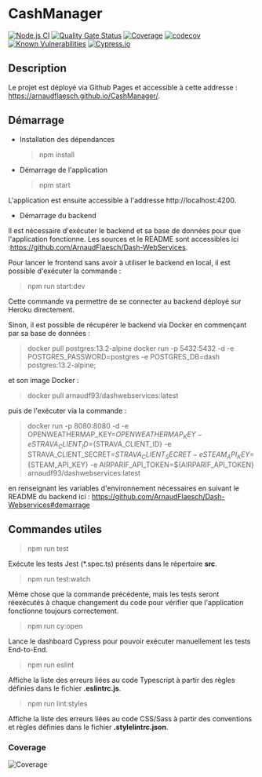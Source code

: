 # CashManager

[![Node.js CI](https://github.com/ArnaudFlaesch/CashManager/actions/workflows/ci.yml/badge.svg)](https://github.com/ArnaudFlaesch/CashManager/actions/workflows/ci.yml)
[![Quality Gate Status](https://sonarcloud.io/api/project_badges/measure?project=ArnaudFlaesch_CashManager&metric=alert_status)](https://sonarcloud.io/summary/new_code?id=ArnaudFlaesch_CashManager)
[![Coverage](https://sonarcloud.io/api/project_badges/measure?project=ArnaudFlaesch_CashManager&metric=coverage)](https://sonarcloud.io/summary/new_code?id=ArnaudFlaesch_CashManager)
[![codecov](https://codecov.io/gh/ArnaudFlaesch/CashManager/branch/main/graph/badge.svg?token=9NEN97P2Y1)](https://codecov.io/gh/ArnaudFlaesch/CashManager)
[![Known Vulnerabilities](https://snyk.io/test/github/ArnaudFlaesch/CashManager/badge.svg)](https://snyk.io/test/github/ArnaudFlaesch/CashManager)
[![Cypress.io](https://img.shields.io/badge/tested%20with-Cypress-04C38E.svg)](https://www.cypress.io/)

## Description

Le projet est déployé via Github Pages et accessible à cette addresse : https://arnaudflaesch.github.io/CashManager/.

## Démarrage

- Installation des dépendances

  > npm install

- Démarrage de l'application

  > npm start

L'application est ensuite accessible à l'addresse http://localhost:4200.

- Démarrage du backend

Il est nécessaire d'exécuter le backend et sa base de données pour que l'application fonctionne. Les sources et le README sont accessibles ici :https://github.com/ArnaudFlaesch/Dash-WebServices.

Pour lancer le frontend sans avoir à utiliser le backend en local, il est possible d'exécuter la commande :

> npm run start:dev

Cette commande va permettre de se connecter au backend déployé sur Heroku directement.

Sinon, il est possible de récupérer le backend via Docker en commençant par sa base de données :

> docker pull postgres:13.2-alpine
> docker run -p 5432:5432 -d -e POSTGRES_PASSWORD=postgres -e POSTGRES_DB=dash postgres:13.2-alpine;

et son image Docker :

> docker pull arnaudf93/dashwebservices:latest

puis de l'exécuter via la commande :

> docker run -p 8080:8080 -d -e OPENWEATHERMAP_KEY=${OPENWEATHERMAP_KEY} -e STRAVA_CLIENT_ID=${STRAVA_CLIENT_ID} -e STRAVA_CLIENT_SECRET=${STRAVA_CLIENT_SECRET} -e STEAM_API_KEY=${STEAM_API_KEY} -e AIRPARIF_API_TOKEN=${AIRPARIF_API_TOKEN} arnaudf93/dashwebservices:latest

en renseignant les variables d'environnement nécessaires en suivant le README du backend ici :
https://github.com/ArnaudFlaesch/Dash-Webservices#demarrage

## Commandes utiles

> npm run test

Exécute les tests Jest (\*.spec.ts) présents dans le répertoire **src**.

> npm run test:watch

Même chose que la commande précédente, mais les tests seront réexécutés à chaque changement du code pour vérifier que l'application fonctionne toujours correctement.

> npm run cy:open

Lance le dashboard Cypress pour pouvoir exécuter manuellement les tests End-to-End.

> npm run eslint

Affiche la liste des erreurs liées au code Typescript à partir des règles définies dans le fichier **.eslintrc.js**.

> npm run lint:styles

Affiche la liste des erreurs liées au code CSS/Sass à partir des conventions et règles définies dans le fichier **.stylelintrc.json**.

### Coverage

![Coverage](https://codecov.io/gh/ArnaudFlaesch/CashManager/branch/main/graphs/sunburst.svg)
